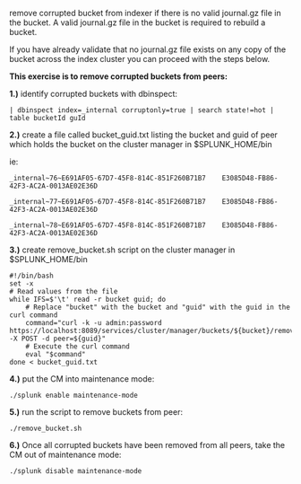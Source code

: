 
remove corrupted bucket from indexer if there is no valid journal.gz file in the bucket. A valid journal.gz file in the bucket is required to rebuild a bucket.

If you have already validate that no journal.gz file exists on any copy of the bucket across the index cluster you can proceed with the steps below.

**This exercise is to remove corrupted buckets from peers:**


**1.)** identify corrupted buckets with dbinspect:

```| dbinspect index=_internal corruptonly=true | search state!=hot | table bucketId guId```


**2.)** create a file called bucket_guid.txt listing the bucket and guid of peer which holds the bucket on the cluster manager in $SPLUNK_HOME/bin

ie:

```_internal~76~E691AF05-67D7-45F8-814C-851F260B71B7	E3085D48-FB86-42F3-AC2A-0013AE02E36D```

```_internal~77~E691AF05-67D7-45F8-814C-851F260B71B7	E3085D48-FB86-42F3-AC2A-0013AE02E36D```

```_internal~78~E691AF05-67D7-45F8-814C-851F260B71B7	E3085D48-FB86-42F3-AC2A-0013AE02E36D```

**3.)** create remove_bucket.sh script on the cluster manager in $SPLUNK_HOME/bin

```
#!/bin/bash
set -x
# Read values from the file
while IFS=$'\t' read -r bucket guid; do
    # Replace "bucket" with the bucket and "guid" with the guid in the curl command
    command="curl -k -u admin:password https://localhost:8089/services/cluster/manager/buckets/${bucket}/remove_from_peer -X POST -d peer=${guid}"
    # Execute the curl command
    eval "$command"
done < bucket_guid.txt
```

**4.)** put the CM into maintenance mode:

```./splunk enable maintenance-mode```

**5.)** run the script to remove buckets from peer:

```./remove_bucket.sh```


**6.)** Once all corrupted buckets have been removed from all peers, take the CM out of maintenance mode:

```./splunk disable maintenance-mode```











